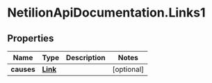 # NetilionApiDocumentation.Links1

## Properties
Name | Type | Description | Notes
------------ | ------------- | ------------- | -------------
**causes** | [**Link**](Link.md) |  | [optional] 


